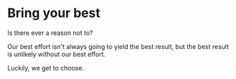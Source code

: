 # Bring your best

Is there ever a reason not to?

Our best effort isn't always going to yield the best result, but the best result is unlikely without our best effort.

Luckily, we get to choose.
